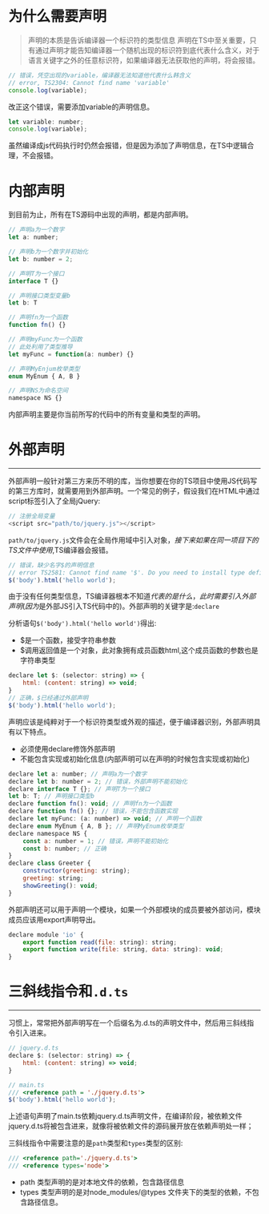 # 为什么需要声明
> 声明的本质是告诉编译器一个标识符的类型信息
声明在TS中至关重要，只有通过声明才能告知编译器一个随机出现的标识符到底代表什么含义，对于语言关键字之外的任意标识符，如果编译器无法获取他的声明，将会报错。

```js
// 错误，凭空出现的variable，编译器无法知道他代表什么韩含义
// error, TS2304: Cannot find name 'variable'
console.log(variable);
```

改正这个错误，需要添加variable的声明信息。

```js
let variable: number;
console.log(variable);
```

虽然编译成js代码执行时仍然会报错，但是因为添加了声明信息，在TS中逻辑合理，不会报错。

# 内部声明
到目前为止，所有在TS源码中出现的声明，都是内部声明。

```js
// 声明a为一个数字
let a: number;

// 声明b为一个数字并初始化
let b: number = 2;

// 声明T为一个接口
interface T {}

// 声明接口类型变量b
let b: T

// 声明fn为一个函数
function fn() {}

// 声明myFunc为一个函数
// 此处利用了类型推导
let myFunc = function(a: number) {}

// 声明MyEnjum枚举类型
enum MyEnum { A, B }

// 声明NS为命名空间
namespace NS {}
```

内部声明主要是你当前所写的代码中的所有变量和类型的声明。

# 外部声明
***
外部声明一般针对第三方来历不明的库，当你想要在你的TS项目中使用JS代码写的第三方库时，就需要用到外部声明。一个常见的例子，假设我们在HTML中通过script标签引入了全局jQuery:

```js
// 注册全局变量
<script src="path/to/jquery.js"></script>
```

`path/to/jquery.js`文件会在全局作用域中引入对象$，接下来如果在同一项目下的TS文件中使用$,TS编译器会报错。

```js
// 错误，缺少名字$的声明信息
// error TS2581: Cannot find name '$'. Do you need to install type definitions for jQuery? Try `npm i @types/jquery`
$('body').html('hello world');
```

由于没有任何类型信息，TS编译器根本不知道$代表的是什么，此时需要引入外部声明(因为$是外部JS引入TS代码中的)。外部声明的关键字是:`declare `

分析语句`$('body').html('hello world')`得出:
* $是一个函数，接受字符串参数
* $调用返回值是一个对象，此对象拥有成员函数html,这个成员函数的参数也是字符串类型

```js
declare let $: (selector: string) => {
    html: (content: string) => void;
}
// 正确，$已经通过外部声明
$('body').html('hello world');
```

声明应该是纯粹对于一个标识符类型或外观的描述，便于编译器识别，外部声明具有以下特点。
* 必须使用declare修饰外部声明
* 不能包含实现或初始化信息(内部声明可以在声明的时候包含实现或初始化)

```js
declare let a: number; // 声明a为一个数字
declare let b: number = 2; // 错误，外部声明不能初始化
declare interface T {}; // 声明T为一个接口
let b: T; // 声明接口类型b
declare function fn(): void; // 声明fn为一个函数
declare function fn() {}; // 错误，不能包含函数实现
declare let myFunc: (a: number) => void; // 声明一个函数
declare enum MyEnum { A, B }; // 声明MyEnum枚举类型
declare namespace NS {
    const a: number = 1; // 错误，声明不能初始化
    const b: number; // 正确
}
declare class Greeter {
    constructor(greeting: string);
    greeting: string;
    showGreeting(): void;
}
```

外部声明还可以用于声明一个模块，如果一个外部模块的成员要被外部访问，模块成员应该用export声明导出。

```js
declare module 'io' {
    export function read(file: string): string;
    export function write(file: string, data: string): void;
}
```

# 三斜线指令和`.d.ts`
***
习惯上，常常把外部声明写在一个后缀名为.d.ts的声明文件中，然后用三斜线指令引入进来。

```js
// jquery.d.ts
declare $: (selector: string) => {
    html: (content: string) => void;
}

// main.ts
/// <reference path = './jquery.d.ts'>
$('body').html('hello world');
```

上述语句声明了main.ts依赖jquery.d.ts声明文件，在编译阶段，被依赖文件jquery.d.ts将被包含进来，就像将被依赖文件的源码展开放在依赖声明处一样；

三斜线指令中需要注意的是`path`类型和`types`类型的区别:

```js
/// <reference path='./jquery.d.ts'>
/// <reference types='node'>
```

* path 类型声明的是对本地文件的依赖，包含路径信息
* types 类型声明的是对node_modules/@types 文件夹下的类型的依赖，不包含路径信息。

